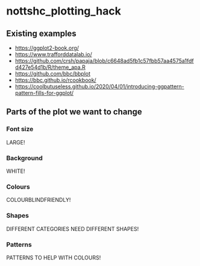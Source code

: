 
<!-- README.md is generated from README.Rmd. Please edit that file -->

# nottshc\_plotting\_hack

## Existing examples

-   <https://ggplot2-book.org/>
-   <https://www.trafforddatalab.io/>
-   <https://github.com/crsh/papaja/blob/c6648ad5fb1c57fbb57aa4575a1fdfd427e54d1b/R/theme_apa.R>
-   <https://github.com/bbc/bbplot>
-   <https://bbc.github.io/rcookbook/>
-   <https://coolbutuseless.github.io/2020/04/01/introducing-ggpattern-pattern-fills-for-ggplot/>

## Parts of the plot we want to change

### Font size

LARGE!

### Background

WHITE!

### Colours

COLOURBLINDFRIENDLY!

### Shapes

DIFFERENT CATEGORIES NEED DIFFERENT SHAPES!

### Patterns

PATTERNS TO HELP WITH COLOURS!
